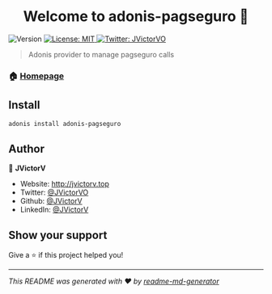 <h1 align="center">Welcome to adonis-pagseguro 👋</h1>
<p>
  <img alt="Version" src="https://img.shields.io/badge/version-0.1.0-blue.svg?cacheSeconds=2592000" />
  <a href="#" target="_blank">
    <img alt="License: MIT" src="https://img.shields.io/badge/License-MIT-yellow.svg" />
  </a>
  <a href="https://twitter.com/JVictorVO" target="_blank">
    <img alt="Twitter: JVictorVO" src="https://img.shields.io/twitter/follow/JVictorVO.svg?style=social" />
  </a>
</p>

> Adonis provider to manage pagseguro calls

### 🏠 [Homepage](https://github.com/JVictorV/adonis-pagseguro)

## Install

```sh
adonis install adonis-pagseguro
```

## Author

👤 **JVictorV**

* Website: http://jvictorv.top
* Twitter: [@JVictorVO](https://twitter.com/JVictorVO)
* Github: [@JVictorV](https://github.com/JVictorV)
* LinkedIn: [@JVictorV](https://linkedin.com/in/JVictorV)

## Show your support

Give a ⭐️ if this project helped you!

***
_This README was generated with ❤️ by [readme-md-generator](https://github.com/kefranabg/readme-md-generator)_
